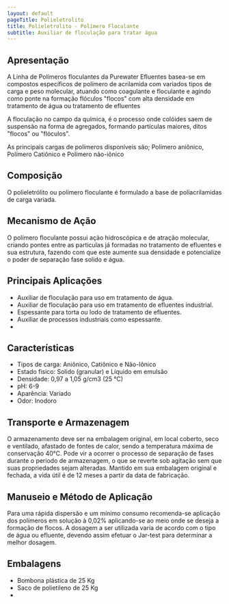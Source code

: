 ```yaml
---
layout: default
pageTitle: Polieletrolito
title: Polieletrolito - Polímero Floculante
subtitle: Auxiliar de floculação para tratar água
---
```


## Apresentação
A Linha de Polímeros floculantes da Purewater Efluentes basea-se em compostos específicos de polímero de acrilamida com variados tipos de carga e peso molecular, atuando como coagulante e floculante e agindo como ponte na formação flóculos "flocos" com alta densidade em tratamento de água ou tratamento de efluentes

A floculação no campo da química, é o processo onde colóides saem de suspensão na forma de agregados, formando partículas maiores, ditos "flocos" ou "flóculos". 

As principais cargas de polímeros disponíveis são; Polímero aniônico, Polímero Catiônico e Polímero não-iônico

## Composição
O polieletrólito ou polímero floculante é formulado a base de políacrilamidas de carga variada. 

## Mecanismo de Ação
O polímero floculante possui ação hidroscópica e de atração molecular, criando pontes entre as particulas já formadas no tratamento de efluentes e sua estrutura, fazendo com que este aumente sua densidade e potencialize o poder de separação fase solido e água.


## Principais Aplicações

- Auxiliar de floculação para uso em tratamento de água.
- Auxiliar de floculação para uso em tratamento de efluentes industrial.
- Espessante para torta ou lodo de tratamento de efluentes.
- Auxiliar de processos industriais como espessante.
- 



## Características

- Tipos de carga: Aniônico, Catiônico e Não-Iônico
- Estado fisico: Solido (granular) e Líquido em emulsão
- Densidade: 0,97 a 1,05 g/cm3 (25 °C)
- pH: 6-9
- Aparência: Variado
- Odor: Inodoro

## Transporte e Armazenagem
O armazenamento deve ser na embalagem original, em local coberto, seco e ventilado, afastado de fontes de calor, sendo a temperatura máxima de conservação 40°C. 
Pode vir a ocorrer o processo de separação de fases durante o período de armazenagem, o que se reverte sob agitação sem que suas propriedades sejam alteradas. 
Mantido em sua embalagem original e fechada, a vida útil é de 12 meses a partir da data de  fabricação.

## Manuseio e Método de Aplicação
Para uma rápida dispersão e um mínimo consumo recomenda-se aplicação dos polímeros em solução à 0,02% aplicando-se ao meio onde se deseja a formação de flocos. 
A dosagem a ser utilizada varia de acordo com o tipo de água ou efluente, devendo assim efetuar o Jar-test para determinar a melhor dosagem.



## Embalagens


- Bombona plástica de 25 Kg
- Saco de polietileno de 25 Kg
- 
